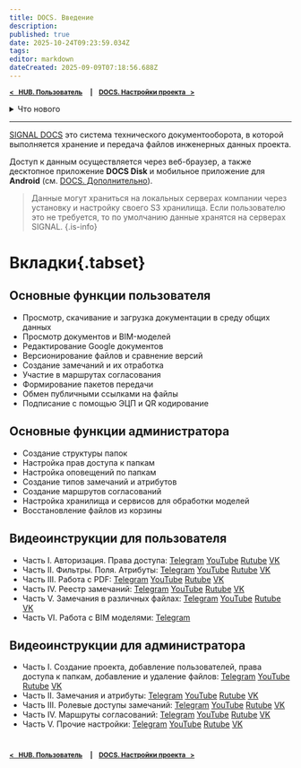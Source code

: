 ```yaml
---
title: DOCS. Введение
description: 
published: true
date: 2025-10-24T09:23:59.034Z
tags: 
editor: markdown
dateCreated: 2025-09-09T07:18:56.688Z
---
```


<sub>**[<   HUB. Пользователь](/ru/hub/user)     **|**     [DOCS. Настройки проекта   >](/ru/docs/settings)**</sub>

<details>
<summary>Что нового</summary>
  
> Здесь перечислены только крупные улучшения. Для получения большей информации нажмите на номер версии или смотрите историю изменений на странице соответствующего функционала.
{.is-info}

**[2025.32](/general/updates/2025-32)** ^23.10.2025^
- Создание электронных документов по XML-схемам. 
- Экспорт настроек типов согласований.
- Подтверждение получения замечания ответственным.
  
**[2025.30](/general/updates/2025-30)** ^09.10.2025^
- Создание текстовых файлов прямо в DOCS.

**[2025.29](/general/updates/2025-29)** ^03.10.2025^
- Поиск по атрибутам файлов в документах.
- Массовое редактирование замечаний для пользователей.
- Повторное оповещение на текущем этапе согласования.

----
**[2025.28](/general/updates/2025-28)** ^25.09.2025^
- Путь к папке (хлебные крошки).

----
**[2025.27](/general/updates/2025-27)** ^18.09.2025^
- Альтернативный вьювер для просмотра DOCX и EXCEL.

----
**[2025.25](/general/updates/2025-25)** ^04.09.2025^
- Обновление настроек типов замечаний и согласований из другого проекта.
- Вывод информации о файле при штамповании документа и соответствующая настройка.

> Информация о более ранних обновлениях доступна в закрытом Telegam канале для пользователей SIGNAL. Для добавления **[обращайетесь в поддержку](/general/support)**.
{.is-info}

</details>
  
----

[SIGNAL DOCS](https://docs.sgnl.pro/) это система технического документооборота, в которой выполняется хранение и передача файлов инженерных данных проекта.

Доступ к данным осуществляется через веб-браузер, а также десктопное приложение **DOCS Disk** и мобильное приложение для **Android** (см. [DOCS. Дополнительно](/docs/more)).

> Данные могут храниться на локальных серверах компании через установку и настройку своего S3 хранилища.
Если пользователю это не требуется, то по умолчанию данные хранятся на серверах SIGNAL.
{.is-info}

# Вкладки{.tabset}
## Основные функции пользователя
- Просмотр, скачивание и загрузка документации в среду общих данных
- Просмотр документов и BIM-моделей
- Редактирование Google документов
- Версионирование файлов и сравнение версий
- Создание замечаний и их отработка
- Участие в маршрутах согласования
- Формирование пакетов передачи
- Обмен публичными ссылками на файлы
- Подписание с помощью ЭЦП и QR кодирование
  
## Основные функции администратора
-   Создание структуры папок
-   Настройка прав доступа к папкам
-   Настройка оповещений по папкам
-   Создание типов замечаний и атрибутов
-   Создание маршрутов согласований
-   Настройка хранилища и сервисов для обработки моделей
-   Восстановление файлов из корзины

## Видеоинструкции для пользователя
- Часть I. Авторизация. Права доступа: [Telegram](https://t.me/signal_docs/255) [YouTube](https://youtu.be/m3YP_LYgpcM)	[Rutube](https://rutube.ru/video/e03d00bc13f1ec5f9a5349f4e0cf0c23/) [VK](https://vkvideo.ru/video-223002264_456239057)
- Часть II. Фильтры. Поля. Атрибуты: [Telegram](https://t.me/signal_docs/259) [YouTube](https://youtu.be/FnXnPphpW18)	[Rutube](https://rutube.ru/video/711c787788f1e03131a05563ba28599c/) [VK](https://vkvideo.ru/video-223002264_456239058)
- Часть III. Работа с PDF: [Telegram](https://t.me/signal_docs/284) [YouTube](https://youtu.be/APrrvpOYETM)	[Rutube](https://rutube.ru/video/6c121c69bdea591e00e8cee06e5cbdc1/) [VK](https://vkvideo.ru/video-223002264_456239070)
- Часть IV. Реестр замечаний: [Telegram](https://t.me/signal_docs/303) [YouTube](https://youtu.be/x99hg1513T0)	[Rutube](https://rutube.ru/video/fd149dcd26349dbe0b3f6243bea8bba4/) [VK](https://vkvideo.ru/video-223002264_456239083)
- Часть V. Замечания в различных файлах: [Telegram](https://t.me/signal_docs/305) [YouTube](https://youtu.be/yON9Jtl_ifg)	[Rutube](https://rutube.ru/video/5adeaf2ce0acb999e8ff5b2568b5e6a8/) [VK](https://vkvideo.ru/video-223002264_456239085)
- Часть VI. Работа с BIM моделями: [Telegram](https://t.me/signal_docs/316)
  
## Видеоинструкции для администратора
- Часть I. Создание проекта, добавление пользователей, права доступа к папкам, добавление и удаление файлов: [Telegram](https://t.me/signal_docs/194) [YouTube](https://youtu.be/QwunTC_lYDo?si=KzwE04tc3VoZgmfk)	[Rutube](https://rutube.ru/video/328b9099b6b7bea60e0235993cab47ab/?r=wd) [VK](https://vk.com/wall-223002264_13)
- Часть II. Замечания и атрибуты: [Telegram](https://t.me/signal_docs/198) [YouTube](https://youtu.be/0ki2I6Tl2KE)	[Rutube](https://rutube.ru/video/ff98be6edbe568e45ddec40a0ebce695/) [VK](https://vk.com/wall-223002264_14)
- Часть III. Ролевые доступы замечаний: [Telegram](https://t.me/signal_docs/208) [YouTube](https://youtu.be/X0aCckILkgc)	[Rutube](https://rutube.ru/video/df489d86a1ea6129a017b0d04bba640a/) [VK](https://vk.com/wall-223002264_19)
- Часть IV. Маршруты согласований: [Telegram](https://t.me/signal_docs/223) [YouTube](https://youtu.be/sJSfiUyzFkM)	[Rutube](https://rutube.ru/video/private/2a701de2947896e9640b16a4b3ee289b/?p=DZVhkcrU6mNHRJL7Cej3pQ) [VK](https://vk.com/video-223002264_456239043)
- Часть V. Прочие настройки: [Telegram](https://t.me/signal_docs/231) [YouTube](https://youtu.be/sisd758B0tM)	[Rutube](https://rutube.ru/video/private/da44a5f3ead58f1d37c4e7bba841833b/?p=_mjhTQOP2yHqHrhM15zYdA) [VK](https://vk.com/video-223002264_456239046)

#
<sub>**[<   HUB. Пользователь](/ru/hub/user)     **|**     [DOCS. Настройки проекта   >](/ru/docs/settings)**</sub>